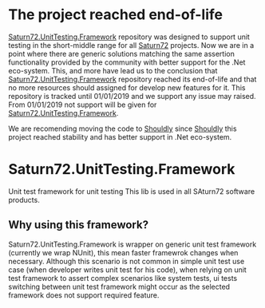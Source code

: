 
# The project reached end-of-life
[Saturn72.UnitTesting.Framework](https://github.com/saturn72/Saturn72.UnitTesting.Framework) repository was designed to support unit testing in the short-middle range for all [Saturn72](www.saturn72.com) projects.
Now we are in a point where there are generic solutions matching the same assertion functionality provided by the community with better support for the .Net eco-system.
This, and more have lead us to the conclusion that [Saturn72.UnitTesting.Framework](https://github.com/saturn72/Saturn72.UnitTesting.Framework) repository reached its end-of-life and that no more resources should assigned for develop new features for  it.
This repository is tracked until 01/01/2019 and we support any issue may raised. From 01/01/2019 not support will be given for [Saturn72.UnitTesting.Framework](https://github.com/saturn72/Saturn72.UnitTesting.Framework).

We are recomending moving the code to [Shouldly](https://github.com/shouldly/shouldly) since [Shouldly](https://github.com/shouldly/shouldly) this project reached stability and has better support in .Net eco-system.


# Saturn72.UnitTesting.Framework
Unit test framework for unit testing
This lib is used in all SAturn72 software products.

## Why using this framework?
Saturn72.UnitTesting.Framework is wrapper on generic unit test framework (currently we wrap NUnit), this mean faster framewrok changes when necessary.
Although this scenario is not common in simple unit test use case (when developer writes unit test for his code), when relying on unit test framework to assert complex scenarios like system tests, ui tests switching between unit test framework might occur as the selected framework does not support required feature.

